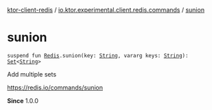 [ktor-client-redis](../index.md) / [io.ktor.experimental.client.redis.commands](index.md) / [sunion](./sunion.md)

# sunion

`suspend fun `[`Redis`](../io.ktor.experimental.client.redis/-redis/index.md)`.sunion(key: `[`String`](https://kotlinlang.org/api/latest/jvm/stdlib/kotlin/-string/index.html)`, vararg keys: `[`String`](https://kotlinlang.org/api/latest/jvm/stdlib/kotlin/-string/index.html)`): `[`Set`](https://kotlinlang.org/api/latest/jvm/stdlib/kotlin.collections/-set/index.html)`<`[`String`](https://kotlinlang.org/api/latest/jvm/stdlib/kotlin/-string/index.html)`>`

Add multiple sets

https://redis.io/commands/sunion

**Since**
1.0.0

